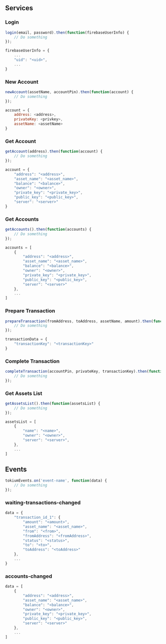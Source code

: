 ## Services

### Login

```js
login(email, password).then(function(firebaseUserInfo) {
    // Do something
});
```

```js
firebaseUserInfo = {
    ...
    "uid": "<uid>",
    ...
}
```

### New Account

```js
newAccount(assetName, accountPin).then(function(account) {
    // Do something
});
```

```js
account = {
    address: <address>,
    privateKey: <privkey>,
    assetName: <assetName>
}
```

### Get Account

```js
getAccount(address).then(function(account) {
    // Do something
});
```

```js
account = {
    "address": "<address>",
    "asset_name": "<asset_name>",
    "balance": "<balance>",
    "owner": "<owner>",
    "private_key": "<private_key>",
    "public_key": "<public_key>",
    "server": "<server>"
}
```

### Get Accounts

```js
getAccounts().then(function(accounts) {
    // Do something
});
```

```js
accounts = [
    {
        "address": "<address>",
        "asset_name": "<asset_name>",
        "balance": "<balance>",
        "owner": "<owner>",
        "private_key": "<private_key>",
        "public_key": "<public_key>",
        "server": "<server>"
    },
    ...
]
```

### Prepare Transaction

```js
prepareTransaction(fromAddress, toAddress, assetName, amount).then(function(transactionData) {
    // Do something
});
```

```js
transactionData = {
    "transactionKey": "<transactionKey>"
}
```

### Complete Transaction

```js
completeTransaction(accountPin, privateKey, transactionKey).then(function() {
    // Do something
});
```

### Get Assets List

```js
getAssetsList().then(function(assetsList) {
    // Do something
});
```

```js
assetsList = [
    {
        "name": "<name>",
        "owner": "<owner>",
        "server": "<server>",
    },
    ...
]
```

## Events

```js
tokiumEvents.on('event-name', function(data) {
    // Do something
});
```

### waiting-transactions-changed

```js
data = {
    "transaction_id_1": {
        "amount": "<amount>",
        "asset_name": "<asset_name>",
        "from": "<from>",
        "fromAddress": "<fromAddress>",
        "status": "<status>",
        "to": "<to>",
        "toAddress": "<toAddress>"
    },
    ...
}
```

### accounts-changed

```js
data = [
    {
        "address": "<address>",
        "asset_name": "<asset_name>",
        "balance": "<balance>",
        "owner": "<owner>",
        "private_key": "<private_key>",
        "public_key": "<public_key>",
        "server": "<server>"
    },
    ...
]
```